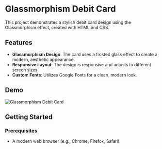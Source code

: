 # Glassmorphism Debit Card

This project demonstrates a stylish debit card design using the Glassmorphism effect, created with HTML and CSS.

## Features

- **Glassmorphism Design**: The card uses a frosted glass effect to create a modern, aesthetic appearance.
- **Responsive Layout**: The design is responsive and adjusts to different screen sizes.
- **Custom Fonts**: Utilizes Google Fonts for a clean, modern look.

## Demo

![Glassmorphism Debit Card](path/to/your/demo/image.png)

## Getting Started

### Prerequisites

- A modern web browser (e.g., Chrome, Firefox, Safari)
